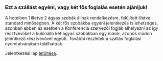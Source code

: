 <h3 class="fs-subtitle">Ezt a szállást egyéni, vagy két fős foglalás esetén ajánljuk!</h3>

A hotelben 1 illetve 2 ágyas szobák állnak rendelkezésre, felújított illetve standard minőségben. A két fős szobákba egyéni jelentkezés is lehetséges, azonban ebben az esetben a Konferencia szervezői fogják elhelyezni az így résztvevőket a különálló két ágyas szobákban egy másik, azonos módon jelentkező résztvevővel együtt. További részletek a szállás foglalási nyomtatványban találhatóak.

Jelentkezési lap <a href="/forms/benczur.en.docx">letöltése</a>.
